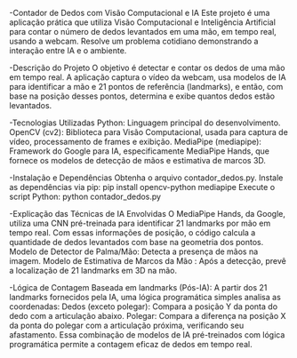 -Contador de Dedos com Visão Computacional e IA
Este projeto é uma aplicação prática que utiliza Visão Computacional e Inteligência Artificial para contar o número de dedos levantados em uma mão, em tempo real, usando a webcam. Resolve um problema cotidiano demonstrando a interação entre IA e o ambiente.


-Descrição do Projeto
O objetivo é detectar e contar os dedos de uma mão em tempo real. A aplicação captura o vídeo da webcam, usa modelos de IA para identificar a mão e 21 pontos de referência (landmarks), e então, com base na posição desses pontos, determina e exibe quantos dedos estão levantados.


-Tecnologias Utilizadas
Python: Linguagem principal do desenvolvimento.
OpenCV (cv2): Biblioteca para Visão Computacional, usada para captura de vídeo, processamento de frames e exibição.
MediaPipe (mediapipe): Framework do Google para IA, especificamente MediaPipe Hands, que fornece os modelos de detecção de mãos e estimativa de marcos 3D.


-Instalação e Dependências
Obtenha o arquivo contador_dedos.py.
Instale as dependências via pip: pip install opencv-python mediapipe
Execute o script Python: python contador_dedos.py


-Explicação das Técnicas de IA Envolvidas
O MediaPipe Hands, da Google, utiliza uma CNN pré-treinada para identificar 21 landmarks por mão em tempo real. Com essas informações de posição, o código calcula a quantidade de dedos levantados com base na geometria dos pontos.
Modelo de Detector de Palma/Mão: Detecta a presença de mãos na imagem.
Modelo de Estimativa de Marcos da Mão : Após a detecção, prevê a localização de 21 landmarks em 3D na mão.


-Lógica de Contagem Baseada em landmarks (Pós-IA): A partir dos 21 landmarks fornecidos pela IA, uma lógica programática simples analisa as coordenadas:
Dedos (exceto polegar): Compara a posição Y da ponta do dedo com a articulação abaixo.
Polegar: Compara a diferença na posição X da ponta do polegar com a articulação próxima, verificando seu afastamento.
Essa combinação de modelos de IA pré-treinados com lógica programática permite a contagem eficaz de dedos em tempo real.

